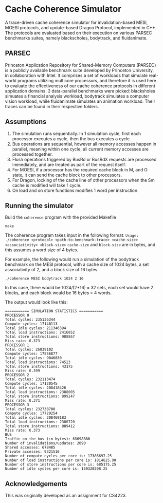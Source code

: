 # Cache Coherence Simulator
A trace-driven cache coherence simulator for invalidation-based MESI, MOESI protocols, and update-based Dragon Protocol, implemented in C++. The protocols are evaluated based on their execution on various PARSEC benchmarks suites, namely blackscholes, bodytrack, and fluidanimate.

## PARSEC
Princeton Application Repository for Shared-Memory Computers (PARSEC) is a publicly available benchmark suite developed by Princeton University, in collaboration with Intel. It comprises a set of workloads that simulate real-world programs utilizing multicore processors, and therefore it is used here to evaluate the effectiveness of our cache coherence protocols in different application domains. 3 data-parallel benchmarks were picked: blacksholes simuates a financial analysis workload, bodytrack simulates a computer vision workload, while fluidanimate simulates an animation workload. Their traces can be found in their respective folders.

## Assumptions
1. The simulation runs sequentially. In 1 simulation cycle, first each processor executes a cycle, then the bus executes a cycle.
1. Bus operations are sequential, however all memory accesses happen in parallel, meaning within one cycle, all current memory accesses are processed together.
1. Flush operations triggered by BusRd or BusRdX requests are processed immediately, and are treated as part of the request itself.
1. For MOESI, if a processor has the required cache block in M, and O state, it can send the cache block to other processors.
1. For Dragon, locking of the cache line of other processors when the Sm cache is modified will take 1 cycle.
1. On load and on store functions modifies 1 word per instruction.


## Running the simulator
Build the `coherence` program with the provided Makefile
```
make
```
The coherence program takes input in the following format: `Usage: ./coherence <protocol> <path-to-benchmark-trace> <cache-size> <associativity> <block-size>`
`cache-size` and `block-size` are in bytes, and this assumes a word size of 4 bytes.

For example, the following would run a simulation of the bodytrack benchmark on the MESI protocol, with a cache size of 1024 bytes, a set associativity of 2, and a block size of 16 bytes.
```
./coherence MESI bodytrack 1024 2 16
```
In this case, there would be 1024/(2*16) = 32 sets, each set would have 2 blocks, and each block would be 16 bytes = 4 words.

The output would look like this:
```
=========== SIMULATION STATISTICS ===========
PROCESSOR 0
Total cycles: 235136344
Compute cycles: 17140113
Total idle cycles: 211346394
Total load instructions: 2416052
Total store instructions: 908867
Miss rate: 0.373
PROCESSOR 1
Total cycles: 26839102
Compute cycles: 17556877
Total idle cycles: 9046830
Total load instructions: 74523
Total store instructions: 43175
Miss rate: 0.399
PROCESSOR 2
Total cycles: 232113474
Compute cycles: 17120545
Total idle cycles: 208418426
Total load instructions: 2388005
Total store instructions: 899247
Miss rate: 0.371
PROCESSOR 3
Total cycles: 232738700
Compute cycles: 17729254
Total idle cycles: 208469183
Total load instructions: 2380720
Total store instructions: 889412
Miss rate: 0.373
BUS
Traffic on the bus (in bytes): 68698880
Number of invalidations/updates: 2090
Shared accesses: 678485
Private accesses: 9321516
Number of compute cycles per core is: 17386697.25
Number of load instructions per core is: 1814825.00
Number of store instructions per core is: 685175.25
Number of idle cycles per core is: 159320208.25
```

## Acknowledgements
This was originally developed as an assignment for CS4223.
